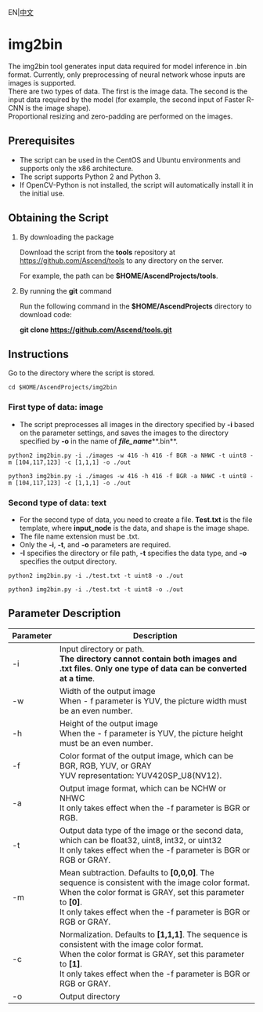 EN|[中文](Readme_cn.md)

# img2bin

The img2bin tool generates input data required for model inference in .bin format. Currently, only preprocessing of neural network whose inputs are images is supported.   
There are two types of data. The first is the image data. The second is the input data required by the model (for example, the second input of Faster R-CNN is the image shape).   
Proportional resizing and zero-padding are performed on the images.

## Prerequisites

- The script can be used in the CentOS and Ubuntu environments and supports only the x86 architecture.
- The script supports Python 2 and Python 3.
- If OpenCV-Python is not installed, the script will automatically install it in the initial use.

## Obtaining the Script

1. By downloading the package
   
   Download the script from the **tools** repository at https://github.com/Ascend/tools to any directory on the server.
   
   For example, the path can be **$HOME/AscendProjects/tools**.

2. By running the **git** command
   
   Run the following command in the **$HOME/AscendProjects** directory to download code:
   
   **git clone  https://github.com/Ascend/tools.git**

## Instructions

Go to the directory where the script is stored.

```
cd $HOME/AscendProjects/img2bin
```

### First type of data: image

- The script preprocesses all images in the directory specified by **-i** based on the parameter settings, and saves the images to the directory specified by **-o** in the name of ***file_name*****.bin**.

```
python2 img2bin.py -i ./images -w 416 -h 416 -f BGR -a NHWC -t uint8 -m [104,117,123] -c [1,1,1] -o ./out
```

```
python3 img2bin.py -i ./images -w 416 -h 416 -f BGR -a NHWC -t uint8 -m [104,117,123] -c [1,1,1] -o ./out
```

### Second type of data: text

- For the second type of data, you need to create a file. **Test.txt** is the file template, where **input_node** is the data, and shape is the image shape.
- The file name extension must be .txt.
- Only the **-i**, **-t**, and **-o** parameters are required.
- **-I** specifies the directory or file path, **-t** specifies the data type, and **-o** specifies the output directory.

```
python2 img2bin.py -i ./test.txt -t uint8 -o ./out
```

```
python3 img2bin.py -i ./test.txt -t uint8 -o ./out
```

## Parameter Description

| Parameter| Description
|----------|----------
| -i| Input directory or path. <br>**The directory cannot contain both images and .txt files. Only one type of data can be converted at a time**.
| -w| Width of the output image<br>When - f parameter is YUV, the picture width must be an even number.
| -h| Height of the output image<br>When the - f parameter is YUV, the picture height must be an even number.
| -f| Color format of the output image, which can be BGR, RGB, YUV, or GRAY<br>YUV representation: YUV420SP_U8(NV12).
| -a| Output image format, which can be NCHW or NHWC<br>It only takes effect when the -f parameter is BGR or RGB.
| -t| Output data type of the image or the second data, which can be float32, uint8, int32, or uint32<br>It only takes effect when the -f parameter is BGR or RGB or GRAY.
| -m| Mean subtraction. Defaults to **[0,0,0]**. The sequence is consistent with the image color format.  <br>When the color format is GRAY, set this parameter to **[0]**.<br>It only takes effect when the -f parameter is BGR or RGB or GRAY.
| -c| Normalization. Defaults to **[1,1,1]**. The sequence is consistent with the image color format.  <br>When the color format is GRAY, set this parameter to **[1]**.<br>It only takes effect when the -f parameter is BGR or RGB or GRAY.
| -o| Output directory

